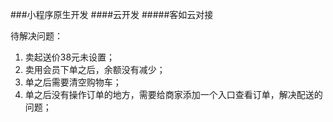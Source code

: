 ###小程序原生开发
####云开发
#####客如云对接

待解决问题：
1. 卖起送价38元未设置；
2. 卖用会员下单之后，余额没有减少；
3. 单之后需要清空购物车；
4. 单之后没有操作订单的地方，需要给商家添加一个入口查看订单，解决配送的问题；
